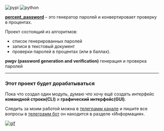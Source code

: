 ![pypi](https://img.shields.io/pypi/v/percent-password
)
![python](https://img.shields.io/pypi/pyversions/percent-password
)

__[percent_password](https://pypi.org/project/percent-password/)__ – это генератор паролей и конвертировает проверку в процентах.

Проект состоящий из алгоритмов: 
* список генерированных паролей
* записи в текстовый документ
* проверки паролей в процентах (или в баллах).

__pwgv (password generation and verification)__ генерация и проверка паролей
___
### Этот проект будет дорабатываться

Пока что создал один модуль, думаю что хочу ещё создать интерфейс __командной строки(CLI)__ и __графический интерфейс(GUI)__.

Следить за моим работой можна в [телеграмм канале](https://t.me/+Z-wq-wkJu4M2YjRi) и пишите все вопросы в [телеграмм бот](https://t.me/Andrew3423Bot) он находится в разделе «Информация».

[![gif](https://agencyanalytics.com/_next/image?url=https%3A%2F%2Fimages.ctfassets.net%2Fdfcvkz6j859j%2FHK4KjZUYk7TS6jcbQSiN2%2Fb0f96955f3c9ae3ba08ff365e7dcef0c%2Fgoogle-algorithm-funny-gif.gif&w=640&q=75, 'Мой канал')](https://t.me/+Z-wq-wkJu4M2YjRi)

